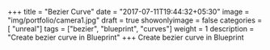 +++
title = "Bezier Curve"
date = "2017-07-11T19:44:32+05:30"
image = "img/portfolio/camera1.jpg"
draft = true
showonlyimage = false
categories = [ "unreal"]
tags = ["bezier", "blueprint", "curves"]
weight = 1
description = "Create bezier curve in Blueprint"
+++
Create bezier curve in Blueprint
<!--more-->